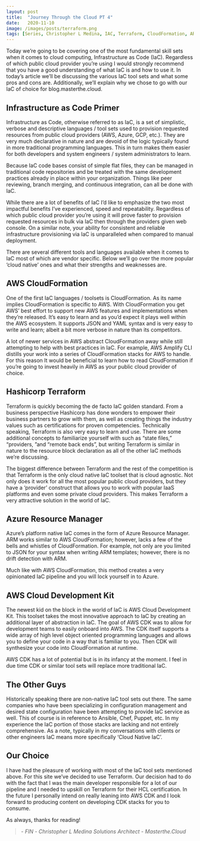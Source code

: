 ```yaml
---
layout: post
title:  "Journey Through the Cloud PT 4"
date:   2020-11-10
image: /images/posts/terraform.png
tags: [Series, Christopher L Medina, IAC, Terraform, CloudFormation, ARM, CDK]
---
```


Today we’re going to be covering one of the most fundamental skill sets when it comes to cloud computing, Infrastructure as Code (IaC). Regardless of which public cloud provider you’re using I would strongly recommend that you have a good understanding of what IaC is and how to use it. In today’s article we’ll be discussing the various IaC tool sets and what some pros and cons are. Additionally, we’ll explain why we chose to go with our IaC of choice for blog.masterthe.cloud.

<!--more-->

## Infrastructure as Code Primer

Infrastructure as Code, otherwise referred to as IaC, is a set of simplistic, verbose and descriptive languages / tool sets used to provision requested resources from public cloud providers (AWS, Azure, GCP, etc.). They are very much declarative in nature and are devoid of the logic typically found in more traditional programming languages. This in turn makes them easier for both developers and system engineers / system administrators to learn. 

Because IaC code bases consist of simple flat files, they can be managed in traditional code repositories and be treated with the same development practices already in place within your organization. Things like peer reviewing, branch merging, and continuous integration, can all be done with IaC.

While there are a lot of benefits of IaC I’d like to emphasize the two most impactful benefits I’ve experienced, speed and repeatability. Regardless of which public cloud provider you’re using it will prove faster to provision requested resources in bulk via IaC then through the providers given web console. On a similar note, your ability for consistent and reliable infrastructure provisioning via IaC is unparalleled when compared to manual deployment.

There are several different tools and languages available when it comes to IaC most of which are vendor specific. Below we’ll go over the more popular ‘cloud native’ ones and what their strengths and weaknesses are.

## AWS CloudFormation

One of the first IaC languages / toolsets is CloudFormation. As its name implies CloudFormation is specific to AWS. With CloudFormation you get AWS’ best effort to support new AWS features and implementations when they’re released. It’s easy to learn and as you’d expect it plays well within the AWS ecosystem. It supports JSON and YAML syntax and is very easy to write and learn; albeit a bit more verbose in nature than its competitors. 

A lot of newer services in AWS abstract CloudFormation away while still attempting to help with best practices in IaC. For example, AWS Amplify CLI distills your work into a series of CloudFormation stacks for AWS to handle. For this reason It would be beneficial to learn how to read CloudFormation if you’re going to invest heavily in AWS as your public cloud provider of choice.

## Hashicorp Terraform 

Terraform is quickly becoming the de facto IaC golden standard. From a business perspective Hashicorp has done wonders to empower their business partners to grow with them, as well as creating things the industry values such as certifications for proven competencies. Technically speaking, Terraform is also very easy to learn and use. There are some additional concepts to familiarize yourself with such as “state files,” “providers, ”and “remote back ends”, but writing Terraform is similar in nature to the resource block declaration as all of the other IaC methods we’re discussing.

The biggest difference between Terraform and the rest of the competition is that Terraform is the only cloud native IaC toolset that is cloud agnostic. Not only does it work for all the most popular public cloud providers, but they have a ‘provider’ construct that allows you to work with popular IaaS platforms and even some private cloud providers. This makes Terraform a very attractive solution in the world of IaC. 

## Azure Resource Manager

Azure’s platform native IaC comes in the form of Azure Resource Manager. ARM works similar to AWS CloudFormation; however, lacks a few of the bells and whistles of CloudFormation. For example, not only are you limited to JSON for your syntax when writing ARM templates; however, there is no drift detection with ARM. 

Much like with AWS CloudFormation, this method creates a very opinionated IaC pipeline and you will lock yourself in to Azure. 

## AWS Cloud Development Kit

The newest kid on the block in the world of IaC is AWS Cloud Development Kit. This toolset takes the most innovative approach to IaC by creating an additional layer of abstraction in IaC. The goal of AWS CDK was to allow for development teams to easily onboard into AWS. The CDK itself supports a wide array of high level object oriented programming languages and allows you to define your code in a way that is familiar to you. Then CDK will synthesize your code into CloudFormation at runtime. 

AWS CDK has a lot of potential but is in its infancy at the moment. I feel in due time CDK or similar tool sets will replace more traditional IaC. 

## The Other Guys

Historically speaking there are non-native IaC tool sets out there. The same companies who have been specializing in configuration management and desired state configuration have been attempting to provide IaC service as well. This of course is in reference to Ansible, Chef, Puppet, etc. In my experience the IaC portion of those stacks are lacking and not entirely comprehensive. As a note, typically in my conversations with clients or other engineers IaC means more specifically ‘Cloud Native IaC’.

## Our Choice

I have had the pleasure of working with most of the IaC tool sets mentioned above. For this site we’ve decided to use Terraform. Our decision had to do with the fact that I was the main developer responsible for a lot of our pipeline and I needed to upskill on Terraform for their HCL certification. In the future I personally intend on really leaning into AWS CDK and I look forward to producing content on developing CDK stacks for you to consume.

As always, thanks for reading!

> <cite>- FIN -</cite>
> <cite>Christopher L Medina</cite>
> <cite>Solutions Architect - Masterthe.Cloud</cite>